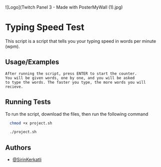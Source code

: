 
![Logo](Twitch Panel 3 - Made with PosterMyWall (1).jpg)


# Typing Speed Test

This script is a script that tells you your typing speed in words per minute (wpm).


## Usage/Examples

```
After running the script, press ENTER to start the counter. 
You will be given words, one by one, and you will be asked 
to type the words. The faster you type, the more words you will 
recieve.
```


## Running Tests

To run the script, download the files, then run the following command

```bash
  chmod +x project.sh

  ./project.sh
```


## Authors

- [@SirinKerkatli](https://www.github.com/SirinKerkatli)

